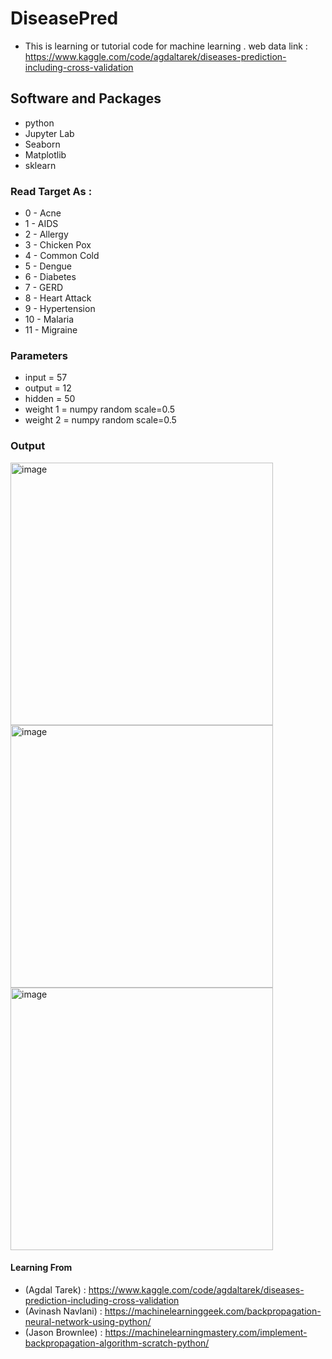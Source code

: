 # DiseasePred
- This is learning or tutorial code for machine learning .
web data link : https://www.kaggle.com/code/agdaltarek/diseases-prediction-including-cross-validation

## Software and Packages
- python
- Jupyter Lab
- Seaborn
- Matplotlib
- sklearn

### Read Target As :
- 0 - Acne 
- 1 - AIDS 
- 2 - Allergy 
- 3 - Chicken Pox 
- 4 - Common Cold 
- 5 - Dengue 
- 6 - Diabetes
- 7 - GERD
- 8 - Heart Attack 
- 9 - Hypertension 
- 10 - Malaria 
- 11 - Migraine 

### Parameters
- input = 57
- output =  12
- hidden = 50
- weight 1 = numpy random scale=0.5
- weight 2 = numpy random scale=0.5

### Output
<div>
<img width="420" alt="image" src="https://user-images.githubusercontent.com/58935865/212370710-689a372a-d71c-4f49-ac58-b2b9f54665a9.png">
<img width="420" alt="image" src="https://user-images.githubusercontent.com/58935865/212370840-3ec5bdf1-3586-4d5a-a7d4-b7c38c29c039.png">
<img width="420" alt="image" src="https://user-images.githubusercontent.com/58935865/209977066-487cad8d-b6e9-481f-b24b-fe4bc45276d2.png">
</div>

#### Learning From 
- (Agdal Tarek) : https://www.kaggle.com/code/agdaltarek/diseases-prediction-including-cross-validation
- (Avinash Navlani) : https://machinelearninggeek.com/backpropagation-neural-network-using-python/
- (Jason Brownlee) : https://machinelearningmastery.com/implement-backpropagation-algorithm-scratch-python/
